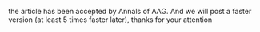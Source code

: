 the article has been accepted by Annals of AAG. And we will post a faster version (at least 5 times faster later), thanks for your attention
